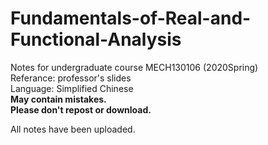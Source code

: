 # Fundamentals-of-Real-and-Functional-Analysis
Notes for undergraduate course MECH130106 (2020Spring)   
Referance: professor's slides    
Language: Simplified Chinese    
**May contain mistakes.**      
**Please don't repost or download.**    

All notes have been uploaded.
